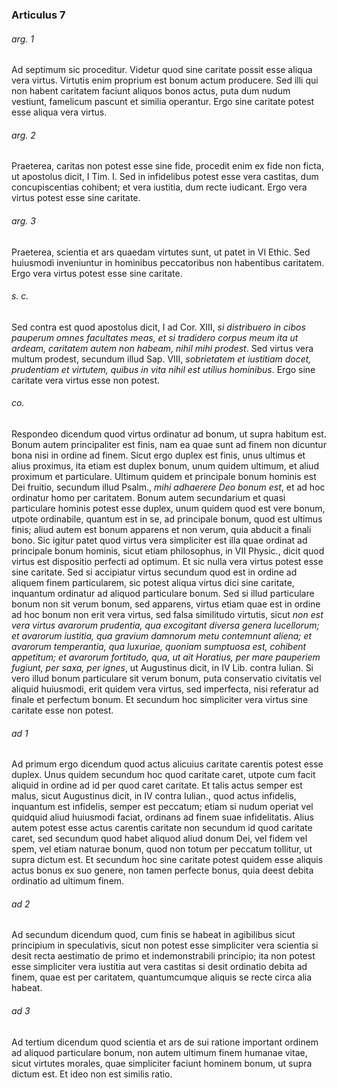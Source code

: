 ### Articulus 7

###### arg. 1
Ad septimum sic proceditur. Videtur quod sine caritate possit esse aliqua vera virtus. Virtutis enim proprium est bonum actum producere. Sed illi qui non habent caritatem faciunt aliquos bonos actus, puta dum nudum vestiunt, famelicum pascunt et similia operantur. Ergo sine caritate potest esse aliqua vera virtus.

###### arg. 2
Praeterea, caritas non potest esse sine fide, procedit enim ex fide non ficta, ut apostolus dicit, I Tim. I. Sed in infidelibus potest esse vera castitas, dum concupiscentias cohibent; et vera iustitia, dum recte iudicant. Ergo vera virtus potest esse sine caritate.

###### arg. 3
Praeterea, scientia et ars quaedam virtutes sunt, ut patet in VI Ethic. Sed huiusmodi inveniuntur in hominibus peccatoribus non habentibus caritatem. Ergo vera virtus potest esse sine caritate.

###### s. c.
Sed contra est quod apostolus dicit, I ad Cor. XIII, *si distribuero in cibos pauperum omnes facultates meas, et si tradidero corpus meum ita ut ardeam, caritatem autem non habeam, nihil mihi prodest*. Sed virtus vera multum prodest, secundum illud Sap. VIII, *sobrietatem et iustitiam docet, prudentiam et virtutem, quibus in vita nihil est utilius hominibus*. Ergo sine caritate vera virtus esse non potest.

###### co.
Respondeo dicendum quod virtus ordinatur ad bonum, ut supra habitum est. Bonum autem principaliter est finis, nam ea quae sunt ad finem non dicuntur bona nisi in ordine ad finem. Sicut ergo duplex est finis, unus ultimus et alius proximus, ita etiam est duplex bonum, unum quidem ultimum, et aliud proximum et particulare. Ultimum quidem et principale bonum hominis est Dei fruitio, secundum illud Psalm., *mihi adhaerere Deo bonum est*, et ad hoc ordinatur homo per caritatem. Bonum autem secundarium et quasi particulare hominis potest esse duplex, unum quidem quod est vere bonum, utpote ordinabile, quantum est in se, ad principale bonum, quod est ultimus finis; aliud autem est bonum apparens et non verum, quia abducit a finali bono. Sic igitur patet quod virtus vera simpliciter est illa quae ordinat ad principale bonum hominis, sicut etiam philosophus, in VII Physic., dicit quod virtus est dispositio perfecti ad optimum. Et sic nulla vera virtus potest esse sine caritate. Sed si accipiatur virtus secundum quod est in ordine ad aliquem finem particularem, sic potest aliqua virtus dici sine caritate, inquantum ordinatur ad aliquod particulare bonum. Sed si illud particulare bonum non sit verum bonum, sed apparens, virtus etiam quae est in ordine ad hoc bonum non erit vera virtus, sed falsa similitudo virtutis, sicut *non est vera virtus avarorum prudentia, qua excogitant diversa genera lucellorum; et avarorum iustitia, qua gravium damnorum metu contemnunt aliena; et avarorum temperantia, qua luxuriae, quoniam sumptuosa est, cohibent appetitum; et avarorum fortitudo, qua, ut ait Horatius, per mare pauperiem fugiunt, per saxa, per ignes*, ut Augustinus dicit, in IV Lib. contra Iulian. Si vero illud bonum particulare sit verum bonum, puta conservatio civitatis vel aliquid huiusmodi, erit quidem vera virtus, sed imperfecta, nisi referatur ad finale et perfectum bonum. Et secundum hoc simpliciter vera virtus sine caritate esse non potest.

###### ad 1
Ad primum ergo dicendum quod actus alicuius caritate carentis potest esse duplex. Unus quidem secundum hoc quod caritate caret, utpote cum facit aliquid in ordine ad id per quod caret caritate. Et talis actus semper est malus, sicut Augustinus dicit, in IV contra Iulian., quod actus infidelis, inquantum est infidelis, semper est peccatum; etiam si nudum operiat vel quidquid aliud huiusmodi faciat, ordinans ad finem suae infidelitatis. Alius autem potest esse actus carentis caritate non secundum id quod caritate caret, sed secundum quod habet aliquod aliud donum Dei, vel fidem vel spem, vel etiam naturae bonum, quod non totum per peccatum tollitur, ut supra dictum est. Et secundum hoc sine caritate potest quidem esse aliquis actus bonus ex suo genere, non tamen perfecte bonus, quia deest debita ordinatio ad ultimum finem.

###### ad 2
Ad secundum dicendum quod, cum finis se habeat in agibilibus sicut principium in speculativis, sicut non potest esse simpliciter vera scientia si desit recta aestimatio de primo et indemonstrabili principio; ita non potest esse simpliciter vera iustitia aut vera castitas si desit ordinatio debita ad finem, quae est per caritatem, quantumcumque aliquis se recte circa alia habeat.

###### ad 3
Ad tertium dicendum quod scientia et ars de sui ratione important ordinem ad aliquod particulare bonum, non autem ultimum finem humanae vitae, sicut virtutes morales, quae simpliciter faciunt hominem bonum, ut supra dictum est. Et ideo non est similis ratio.

